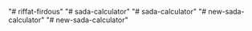 "# riffat-firdous" 
"# sada-calculator" 
"# sada-calculator" 
"# new-sada-calculator" 
"# new-sada-calculator" 
